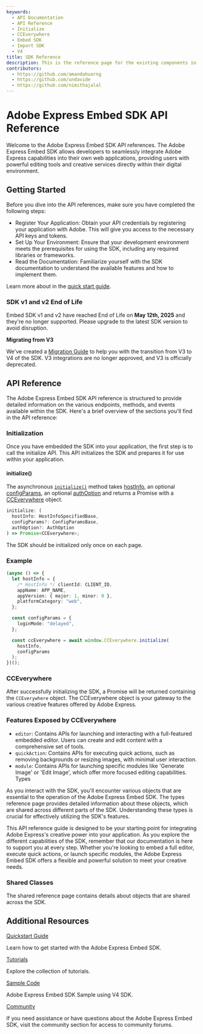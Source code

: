 ```yaml
---
keywords:
  - API Documentation
  - API Reference
  - Initialize
  - CCEverywhere
  - Embed SDK
  - Import SDK
  - V4
title: SDK Reference
description: This is the reference page for the existing components in the SDK.
contributors:
  - https://github.com/amandahuarng
  - https://github.com/undavide
  - https://github.com/nimithajalal
---
```


# Adobe Express Embed SDK API Reference

Welcome to the Adobe Express Embed SDK API references. The Adobe Express Embed SDK allows developers to seamlessly integrate Adobe Express capabilities into their own web applications, providing users with powerful editing tools and creative services directly within their digital environment.

## Getting Started

Before you dive into the API references, make sure you have completed the following steps:

- Register Your Application: Obtain your API credentials by registering your application with Adobe. This will give you access to the necessary API keys and tokens.
- Set Up Your Environment: Ensure that your development environment meets the prerequisites for using the SDK, including any required libraries or frameworks.
- Read the Documentation: Familiarize yourself with the SDK documentation to understand the available features and how to implement them.

Learn more about in the [quick start guide](../guides/quickstart/index.md).

<InlineAlert variant="error" slots="header, text" />

### SDK v1 and v2 End of Life

Embed SDK v1 and v2 have reached End of Life on **May 12th, 2025** and they're no longer supported. Please upgrade to the latest SDK version to avoid disruption.

<InlineAlert variant="info" slots="header, text1" />

**Migrating from V3**

We've created a [Migration Guide](../guides/concepts/migration-v3-v4.md) to help you with the transition from V3 to V4 of the SDK. V3 integrations are no longer approved, and V3 is officially deprecated.

## API Reference

The Adobe Express Embed SDK API reference is structured to provide detailed information on the various endpoints, methods, and events available within the SDK. Here's a brief overview of the sections you'll find in the API reference:

### Initialization

Once you have embedded the SDK into your application, the first step is to call the initialize API. This API initializes the SDK and prepares it for use within your application.

#### initialize()

The asynchronous [`initialize()`](./sdk/src/3p/cc-everywhere/variables/default.md#initialize) method takes [hostInfo](./shared/src/types/host-info-types/interfaces/host-info-specified-base.md), an optional [configParams](./shared/src/types/host-info-types/interfaces/config-params-base.md), an optional [authOption](./shared/src/types/authentication-types/type-aliases/auth-option.md) and returns a Promise with a [CCEverywhere](./sdk/src/3p/cc-everywhere/classes/cc-everywhere.md) object.

```ts
initialize: (
  hostInfo: HostInfoSpecifiedBase,
  configParams?: ConfigParamsBase,
  authOption?: AuthOption
) => Promise<CCEverywhere>;
```

<InlineAlert variant="info" slots="text1" />

The SDK should be initialized only once on each page.

### Example

```ts
(async () => {
  let hostInfo = {
    /* HostInfo */ clientId: CLIENT_ID,
    appName: APP_NAME,
    appVersion: { major: 1, minor: 0 },
    platformCategory: "web",
  };

  const configParams = {
    loginMode: "delayed",
  };

  const ccEverywhere = await window.CCEverywhere.initialize(
    hostInfo,
    configParams
  );
})();
```

### CCEverywhere

After successfully initializing the SDK, a Promise will be returned containing the `CCEverywhere` object. The CCEverywhere object is your gateway to the various creative features offered by Adobe Express.

### Features Exposed by CCEverywhere

- `editor`: Contains APIs for launching and interacting with a full-featured embedded editor. Users can create and edit content with a comprehensive set of tools.
- `quickAction`: Contains APIs for executing quick actions, such as removing backgrounds or resizing images, with minimal user interaction.
- `module`: Contains APIs for launching specific modules like 'Generate Image' or 'Edit Image', which offer more focused editing capabilities.
  Types

As you interact with the SDK, you'll encounter various objects that are essential to the operation of the Adobe Express Embed SDK. The types reference page provides detailed information about these objects, which are shared across different parts of the SDK. Understanding these types is crucial for effectively utilizing the SDK's features.

This API reference guide is designed to be your starting point for integrating Adobe Express's creative power into your application. As you explore the different capabilities of the SDK, remember that our documentation is here to support you at every step. Whether you're looking to embed a full editor, execute quick actions, or launch specific modules, the Adobe Express Embed SDK offers a flexible and powerful solution to meet your creative needs.

### Shared Classes

The shared reference page contains details about objects that are shared across the SDK.

## Additional Resources

<DiscoverBlock slots="link, text" width="100%"/>

[Quickstart Guide](../guides/quickstart/index.md)

Learn how to get started with the Adobe Express Embed SDK.

<DiscoverBlock slots="link, text" width="100%"/>

[Tutorials](../guides/tutorials/index.md)

Explore the collection of tutorials.

<DiscoverBlock slots="link, text" width="100%"/>

[Sample Code](https://github.com/AdobeDocs/cc-everywhere/tree/main/v4-sample)

Adobe Express Embed SDK Sample using V4 SDK.

<DiscoverBlock slots="link, text" width="100%"/>

[Community](https://developer.adobe.com/express/community)

If you need assistance or have questions about the Adobe Express Embed SDK, visit the community section for access to community forums.
